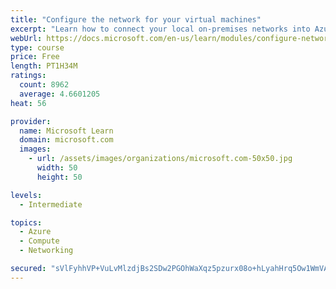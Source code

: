 ```yaml
---
title: "Configure the network for your virtual machines"
excerpt: "Learn how to connect your local on-premises networks into Azure using virtual networks, VPN gateways, and Azure ExpressRoute."
webUrl: https://docs.microsoft.com/en-us/learn/modules/configure-network-for-azure-virtual-machines/
type: course
price: Free
length: PT1H34M
ratings:
  count: 8962
  average: 4.6601205
heat: 56

provider:
  name: Microsoft Learn
  domain: microsoft.com
  images:
    - url: /assets/images/organizations/microsoft.com-50x50.jpg
      width: 50
      height: 50

levels:
  - Intermediate

topics:
  - Azure
  - Compute
  - Networking

secured: "sVlFyhhVP+VuLvMlzdjBs2SDw2PGOhWaXqz5pzurx08o+hLyahHrq5Ow1WmVAxa1ndJfFMO71INrMyQOK1lQKmHTlcksa3cOZLSNosYBjOyF43KEbbbk3URn7Cb8i+g7q4rBNFrFFc+nDaUoNb3Luu65Pk4/YoFTVw8VGHw6ZiY08ac60J4oSESTd5b0JqkD1X9B5eHfnWjeJyzFnr7PcJ9UKTAN1MQwc4ONrBNOm2J48WqmyUTk+JryTbVaVLt317X/cU3qYQzdhsqysz6MzZpIcKeAu/s6p1WDjMMrOQsQ4MI1Ny0h+i8f+7Ix0BFBL4H3cnSXK8RbcrWu5eRWjdYUKWXPvWIu4jyxGLZED9Wkj9GjtYBvfe94zYBOsj/9109dJhO7RFi4LUdnPD3f7nEx6Sx43ySANZ3vZQlQ0Hw=;iViNhkBJvrxTTnReBkjF3Q=="
---
```


